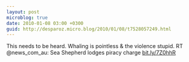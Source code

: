 ```yaml
---
layout: post
microblog: true
date: 2010-01-08 03:00 +0300
guid: http://desparoz.micro.blog/2010/01/08/t7528057249.html
---
```

This needs to be heard. Whaling is pointless &amp; the violence stupid. RT @news_com_au: Sea Shepherd lodges piracy charge [bit.ly/7Z0hhR](http://bit.ly/7Z0hhR)

